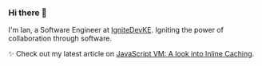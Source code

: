### Hi there 👋

I'm Ian, a Software Engineer at [IgniteDevKE](https://ignite-dev.vercel.app/). Igniting the power of collaboration through software.

✨ Check out my latest article on [JavaScript VM: A look into Inline Caching](https://ignitedev.substack.com/p/javascript-virtual-machine-a-look).

